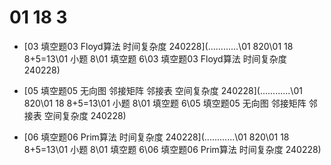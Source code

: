 # 01 18 3

*  [03 填空题03 Floyd算法 时间复杂度 240228](..\..\..\..\..\..\01 820\01 18 8+5=13\01 小题 8\01 填空题 6\03 填空题03 Floyd算法 时间复杂度 240228) 
*  [05 填空题05 无向图 邻接矩阵 邻接表 空间复杂度 240228](..\..\..\..\..\..\01 820\01 18 8+5=13\01 小题 8\01 填空题 6\05 填空题05 无向图 邻接矩阵 邻接表 空间复杂度 240228) 

*   [06 填空题06 Prim算法 时间复杂度 240228](..\..\..\..\..\..\01 820\01 18 8+5=13\01 小题 8\01 填空题 6\06 填空题06 Prim算法 时间复杂度 240228) 

